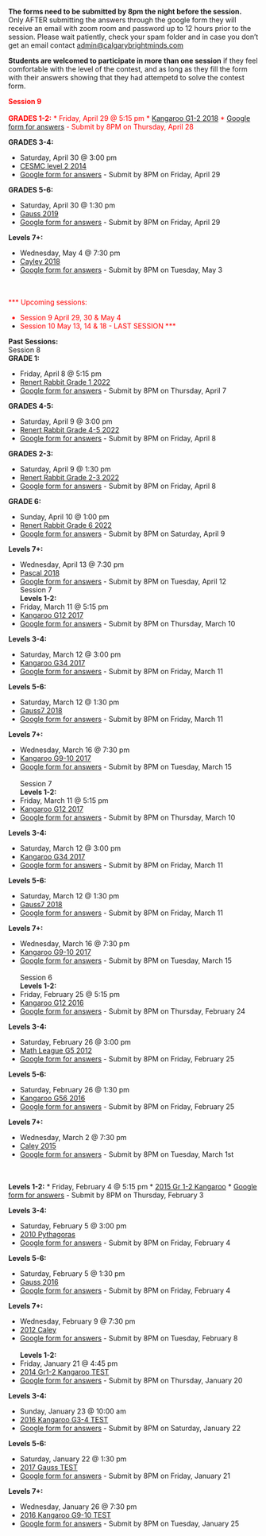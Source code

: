 <b>The forms need to be submitted by 8pm the night before the session.</b><br>
Only AFTER submitting the answers through the google form they will receive an email with zoom room and password up to 12 hours prior to the session. Please wait patiently, check your spam folder and in case you don’t get an email contact admin@calgarybrightminds.com

<b>Students are welcomed to participate in more than one session</b> if they feel comfortable with the level of the contest, and as long as they fill the form with their answers showing that they had attempetd to solve the contest form.

<p
   <font style="color:red"><b>Session 9</b></font>
<br><br>
<b>GRADES 1-2:</b>
  * Friday, April 29 @ 5:15 pm
  * <a href="https://renertmath.github.io/renertrabbit/Kangaroo 2018-G12 Mar13.pdf">Kangaroo G1-2 2018</a> 
  * <a href="https://docs.google.com/forms/d/e/1FAIpQLSfs5T6JJWDLvtse5g-2bEmwfqcVg8OMozw32RBPu-PT3pnkVA/viewform">Google form for answers</a> - Submit by 8PM on Thursday, April 28

<b>GRADES 3-4:</b> 
  * Saturday, April 30 @ 3:00 pm
  * <a href="https://renertmath.github.io/renertrabbit/CESMC level 2014.pdf">CESMC level 2 2014</a> 
  * <a href="https://docs.google.com/forms/d/e/1FAIpQLSe1E1joymCca2Yg_qsFlEz4TZjtE3EinXIhddlosAo9A31chg/viewform">Google form for answers</a> - Submit by 8PM on Friday, April 29 

<b>GRADES 5-6: </b>
  * Saturday, April 30 @ 1:30 pm 
  * <a href="https://renertmath.github.io/renertrabbit/Gauss7 2019.pdf">Gauss 2019</a> 
  * <a href="https://docs.google.com/forms/d/e/1FAIpQLSd2LSxlj2wOVE0yLitP2bPJ9pXshHWNpWkO-bptr0H3pDWLiA/viewform">Google form for answers</a> - Submit by 8PM on Friday, April 29
 
<b>Levels 7+:</b> 
  * Wednesday, May 4 @ 7:30 pm
  * <a href="https://renertmath.github.io/contests/Cayley 2018.pdf">Cayley 2018</a>
  * <a href="https://docs.google.com/forms/d/e/1FAIpQLScbIsShZObgIhCuUfMvzYBydcIu9K9Z_61wiLl8DUYDE-8gEA/viewform">Google form for answers</a> - Submit by 8PM on Tuesday, May 3
  
<br><br>
<font color="red">*** Upcoming sessions: <br>
* Session 9 April 29, 30 & May 4<br>
* Session 10 May 13, 14 & 18 - LAST SESSION
 ***</font>

<b>Past Sessions:</b> 
<br>Session 8<br>
<b>GRADE 1:</b>
  * Friday, April 8 @ 5:15 pm
  * <a href="https://renertmath.github.io/renertrabbit/2022RenertRabbit_Gr1.pdf">Renert Rabbit Grade 1 2022</a> 
  * <a href="https://docs.google.com/forms/d/e/1FAIpQLScfWcUMLAoL3i9b9MPsot5SDS8fhJKkPfgv5jk-PF0FXbvc7g/viewform">Google form for answers</a> - Submit by 8PM on Thursday, April 7

<b>GRADES 4-5:</b> 
  * Saturday, April 9 @ 3:00 pm
  * <a href="https://renertmath.github.io/renertrabbit/2022RenertRabbit_Gr4-5.pdf">Renert Rabbit Grade 4-5 2022</a> 
  * <a href="https://docs.google.com/forms/d/e/1FAIpQLSd8bWg30K5A_1GNd0GuxI1vT83AsWslru7stwa4peEqY5isGw/viewform">Google form for answers</a> - Submit by 8PM on Friday, April 8 

<b>GRADES 2-3: </b>
  * Saturday, April 9 @ 1:30 pm 
  * <a href="https://renertmath.github.io/renertrabbit/2022RenertRabbit_Gr2-3_revised.pdf">Renert Rabbit Grade 2-3 2022</a> 
  * <a href="https://docs.google.com/forms/d/e/1FAIpQLSd8yWcpqSYMfqMFxZtY9Uw6_ir6dX_-_whypthyh-mcQZK9Gg/viewform">Google form for answers</a> - Submit by 8PM on Friday, April 8

<b>GRADE 6: </b>
  * Sunday, April 10 @ 1:00 pm 
  * <a href="https://renertmath.github.io/renertrabbit/2022RenertRabbit_Gr6_revised.pdf">Renert Rabbit Grade 6  2022</a> 
  * <a href="https://docs.google.com/forms/d/e/1FAIpQLSc4pUd1ZodTuUE5gDglBZRDHJJTkt9yrSujxeMgvFLoX2619Q/viewform">Google form for answers</a> - Submit by 8PM on Saturday, April 9
  
<b>Levels 7+:</b> 
  * Wednesday, April 13 @ 7:30 pm
  * <a href="https://renertmath.github.io/contests/2018PascalContest.pdf">Pascal 2018</a>
  * <a href="https://docs.google.com/forms/d/e/1FAIpQLSfZLYIGTy_T9OUmeeTUr4bI3YXu1_iO4J-AGcrkxa_3CcAxoQ/viewform">Google form for answers</a> - Submit by 8PM on Tuesday, April 12
<br>Session 7<br>
<b>Levels 1-2:</b>
  * Friday, March 11 @ 5:15 pm
  * <a href="https://renertmath.github.io/contests/2017KangarooG12.pdf">Kangaroo G12 2017</a> 
  * <a href="https://docs.google.com/forms/d/150ffn_g-yEuCMF8iAA6xDRPqr6ul0z5GXGKfimi92z8/edit">Google form for answers</a> - Submit by 8PM on Thursday, March 10

<b>Levels 3-4:</b> 
  * Saturday, March 12 @ 3:00 pm
  * <a href="https://renertmath.github.io/contests/2017KangarooG34.pdf">Kangaroo G34 2017</a> 
  * <a href="https://docs.google.com/forms/d/e/1FAIpQLSeLTuLDsnq54KkMurMlr2igC6mKlxiaoNb3i2-OEJ4LgD53Nw/viewform">Google form for answers</a> - Submit by 8PM on Friday, March 11 

<b>Levels 5-6: </b>
  * Saturday, March 12 @ 1:30 pm 
  * <a href="https://renertmath.github.io/contests/2018Gauss7.pdf">Gauss7 2018</a> 
  * <a href="https://docs.google.com/forms/d/1LkFr1fWzKaNOg4xd909Gvktrn_srvoKu4l2vxcWW1GY/edit">Google form for answers</a> - Submit by 8PM on Friday, March 11

<b>Levels 7+:</b> 
  * Wednesday, March 16 @ 7:30 pm
  * <a href="https://renertmath.github.io/contests/2017KangarooG910.pdf">Kangaroo G9-10 2017</a>
  * <a href="https://docs.google.com/forms/d/e/1FAIpQLSengDQqCqD2i3Kf-8Ppi4VxEXmrCcc_2JeMBxYKneH2AGIYng/viewform">Google form for answers</a> - Submit by 8PM on Tuesday, March 15
<br><br>
Session 7<br>
<b>Levels 1-2:</b>
  * Friday, March 11 @ 5:15 pm
  * <a href="https://renertmath.github.io/contests/2017KangarooG12.pdf">Kangaroo G12 2017</a> 
  * <a href="https://docs.google.com/forms/d/150ffn_g-yEuCMF8iAA6xDRPqr6ul0z5GXGKfimi92z8/edit">Google form for answers</a> - Submit by 8PM on Thursday, March 10

<b>Levels 3-4:</b> 
  * Saturday, March 12 @ 3:00 pm
  * <a href="https://renertmath.github.io/contests/2017KangarooG34.pdf">Kangaroo G34 2017</a> 
  * <a href="https://docs.google.com/forms/d/e/1FAIpQLSeLTuLDsnq54KkMurMlr2igC6mKlxiaoNb3i2-OEJ4LgD53Nw/viewform">Google form for answers</a> - Submit by 8PM on Friday, March 11 

<b>Levels 5-6: </b>
  * Saturday, March 12 @ 1:30 pm 
  * <a href="https://renertmath.github.io/contests/2018Gauss7.pdf">Gauss7 2018</a> 
  * <a href="https://docs.google.com/forms/d/1LkFr1fWzKaNOg4xd909Gvktrn_srvoKu4l2vxcWW1GY/edit">Google form for answers</a> - Submit by 8PM on Friday, March 11

<b>Levels 7+:</b> 
  * Wednesday, March 16 @ 7:30 pm
  * <a href="https://renertmath.github.io/contests/2017KangarooG910.pdf">Kangaroo G9-10 2017</a>
  * <a href="https://docs.google.com/forms/d/e/1FAIpQLSengDQqCqD2i3Kf-8Ppi4VxEXmrCcc_2JeMBxYKneH2AGIYng/viewform">Google form for answers</a> - Submit by 8PM on Tuesday, March 15
<br><br>
Session 6<br>
<b>Levels 1-2:</b>
  * Friday, February 25 @ 5:15 pm
  * <a href="https://renertmath.github.io/contests/Feb-Mar 2016 - Kangaroo - 01-02 - test only.pdf">Kangaroo G12 2016</a> 
  * <a href="https://docs.google.com/forms/d/e/1FAIpQLSc_o5kByqLG8MankhlSDv7e4vuKQxCV_GY_-oN8XKYDDNliQw/viewform">Google form for answers</a> - Submit by 8PM on Thursday, February 24

<b>Levels 3-4:</b> 
  * Saturday, February 26 @ 3:00 pm
  * <a href="https://renertmath.github.io/contests/FebMar_2012_Math_LeagueG5_form.pdf">Math League G5 2012</a> 
  * <a href="https://docs.google.com/forms/d/e/1FAIpQLSe489_jVhqLFApd-q-euwPVCPaKLIt3U8a_ZwCtoOJJlmeqnw/viewform">Google form for answers</a> - Submit by 8PM on Friday, February 25 

<b>Levels 5-6: </b>
  * Saturday, February 26 @ 1:30 pm 
  * <a href="https://renertmath.github.io/contests/Feb-Mar 2016 - Kangaroo - 05-06 - test only.pdf">Kangaroo G56 2016</a> 
  * <a href="https://docs.google.com/forms/d/e/1FAIpQLSdvXYZgAEV-KHCibPD0KAL4CU1Mv1YijaIYWCCC99XUiN285g/viewform">Google form for answers</a> - Submit by 8PM on Friday, February 25

<b>Levels 7+:</b> 
  * Wednesday, March 2 @ 7:30 pm
  * <a href="https://renertmath.github.io/contests/Feb-Mar 2015CayleyContest.pdf">Caley 2015</a>
  * <a href="https://docs.google.com/forms/d/e/1FAIpQLScd6add24GOb8V7hq0B85dNUhZsdaEz5YRFwbvD4N8Q_yS3dw/viewform">Google form for answers</a> - Submit by 8PM on Tuesday, March 1st
<br><br>
<br>
<b>Levels 1-2:</b>
  * Friday, February 4 @ 5:15 pm
  * <a href="https://renertmath.github.io/contests/2015 - Kangaroo - 01-02 - test only.pdf">2015 Gr 1-2 Kangaroo</a> 
  * <a href="https://docs.google.com/forms/d/e/1FAIpQLSeF6Zb6oWBokfcwUK-QBgOaMj8IU7mWGgNDCq2hDcK63yoxIw/viewform">Google form for answers</a> - Submit by 8PM on Thursday, February 3

<b>Levels 3-4:</b> 
  * Saturday, February 5 @ 3:00 pm
  * <a href="https://renertmath.github.io/contests/2010 - Pythagoras - prep test.pdf">2010 Pythagoras</a> 
  * <a href="https://docs.google.com/forms/d/e/1FAIpQLSf-KnYXDBj3pWniLNt9r4ewFJzK6-pz6o3bDz87AEladuMnjA/viewform">Google form for answers</a> - Submit by 8PM on Friday, February 4

<b>Levels 5-6: </b>
  * Saturday, February 5 @ 1:30 pm 
  * <a href="https://renertmath.github.io/contests/2016Gauss7Contest.pdf">Gauss 2016</a> 
  * <a href="https://docs.google.com/forms/d/e/1FAIpQLSfN3-uWRu1ANYUR0_Jl83EorhIbS-WDhs49_OWyt3ZZ63fxUg/viewform">Google form for answers</a> - Submit by 8PM on Friday, February 4

<b>Levels 7+:</b> 
  * Wednesday, February 9 @ 7:30 pm
  * <a href="https://renertmath.github.io/contests/2012CayleyContest.pdf">2012 Caley</a>
  * <a href="https://docs.google.com/forms/d/e/1FAIpQLSdd_8qgV6GB_G8SNOZmrYDCiujFauS6rx7Hr-lv1mGZUo8EgQ/viewform">Google form for answers</a> - Submit by 8PM on Tuesday, February 8
<br><br>
<b>Levels 1-2:</b>
  * Friday, January 21 @ 4:45 pm
  * <a href="https://renertmath.github.io/contests/2014 - Kangaroo - 01-02 - test only.pdf">2014 Gr1-2 Kangaroo TEST</a>
  * <a href="https://forms.gle/zFFydEF9Lz4ZqfZ98">Google form for answers</a> - Submit by 8PM on Thursday, January 20

<b>Levels 3-4:</b> 
  * Sunday, January 23 @ 10:00 am
  * <a href="https://renertmath.github.io/contests/2016%20-%20Kangaroo%20-%2003-04%20-%20test%20only.pdf">2016 Kangaroo G3-4 TEST</a>
  * <a href="https://forms.gle/QTTuLyY3iJ5XvKN3A">Google form for answers</a> - Submit by 8PM on Saturday, January 22

<b>Levels 5-6: </b>
  * Saturday, January 22 @ 1:30 pm 
  * <a href="https://renertmath.github.io/contests/2017Gauss7Contest.pdf">2017 Gauss TEST</a>
  * <a href="https://forms.gle/qXazAG9NwNK4eqS19">Google form for answers</a> - Submit by 8PM on Friday, January 21

<b>Levels 7+:</b> 
  * Wednesday, January 26 @ 7:30 pm
  * <a href="https://renertmath.github.io/contests/2016%20-%20Kangaroo%20-%2009-10%20-%20test%20only.pdf">2016 Kangaroo G9-10 TEST</a>
  * <a href="https://forms.gle/MiJsVRV9beEeoFeNA">Google form for answers</a> - Submit by 8PM on Tuesday, January 25
